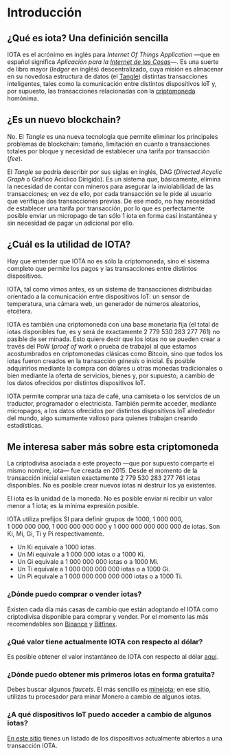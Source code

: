 # Introducción

## ¿Qué es iota? Una definición sencilla

IOTA es el acrónimo en inglés para *Internet Of Things Application* —que en español significa *Aplicación para la [Internet de las Cosas](https://es.wikipedia.org/wiki/Internet_de_las_cosas)*—. Es una suerte de libro mayor (*ledger* en inglés) descentralizado, cuya misión es almacenar en su novedosa estructura de datos (el [Tangle](tangle.md)) distintas transacciones inteligentes, tales como la comunicación entre distintos dispositivos IoT y, por supuesto, las transacciones relacionadas con la [criptomoneda](https://es.wikipedia.org/wiki/Criptomoneda) homónima.

## ¿Es un nuevo blockchain?

No. El *Tangle* es una nueva tecnología que permite eliminar los principales problemas de blockchain: tamaño, limitación en cuanto a transacciones totales por bloque y necesidad de establecer una tarifa por transacción (*fee*).

El *Tangle* se podría describir por sus siglas en inglés, DAG (*Directed Acyclic Graph* o Gráfico Acíclico Dirigido). Es un sistema que, básicamente, elimina la necesidad de contar con mineros para asegurar la inviolabilidad de las transacciones; en vez de ello, por cada transacción se le pide al usuario que verifique dos transacciones previas. De ese modo, no hay necesidad de establecer una tarifa por transacción, por lo que es perfectamente posible enviar un micropago de tan sólo 1 iota en forma casi instantánea y sin necesidad de pagar un adicional por ello.

## ¿Cuál es la utilidad de IOTA?

Hay que entender que IOTA no es sólo la criptomoneda, sino el sistema completo que permite los pagos y las transacciones entre distintos dispositivos.

IOTA, tal como vimos antes, es un sistema de transacciones distribuidas orientado a la comunicación entre dispositivos IoT: un sensor de temperatura, una cámara web, un generador de números aleatorios, etcétera.

IOTA es también una criptomoneda con una base monetaria fija (el total de iotas disponibles fue, es y será de exactamente 2 779 530 283 277 761) no pasible de ser minada. Esto quiere decir que los iotas no se pueden crear a través del PoW (*proof of work* o prueba de trabajo) al que estamos acostumbrados en criptomonedas clásicas como Bitcoin, sino que todos los iotas fueron creados en la transacción *génesis* o inicial. Es posible adquirirlos mediante la compra con dólares u otras monedas tradicionales o bien mediante la oferta de servicios, bienes y, por supuesto, a cambio de los datos ofrecidos por distintos dispositivos IoT.

IOTA permite comprar una taza de café, una camiseta o los servicios de un traductor, programador o electricista. También permite acceder, mediante micropagos, a los datos ofrecidos por distintos dispositivos IoT alrededor del mundo, algo sumamente valioso para quienes trabajan creando estadísticas.

## Me interesa saber más sobre esta criptomoneda

La criptodivisa asociada a este proyecto —que por supuesto comparte el mismo nombre, iota— fue creada en 2015. Desde el momento de la transacción inicial existen exactamente 2 779 530 283 277 761 iotas disponibles. No es posible crear nuevos iotas ni destruir los ya existentes.

El iota es la unidad de la moneda. No es posible enviar ni recibir un valor menor a 1 iota; es la mínima expresión posible.

IOTA utiliza prefijos SI para definir grupos de 1000, 1 000 000, 1 000 000 000, 1 000 000 000 000 y 1 000 000 000 000 000 de iotas. Son Ki, Mi, Gi, Ti y Pi respectivamente.

* Un Ki equivale a 1000 iotas.
* Un Mi equivale a 1 000 000 iotas o a 1000 Ki.
* Un Gi equivale a 1 000 000 000 iotas o a 1000 Mi.
* Un Ti equivale a 1 000 000 000 000 iotas o a 1000 Gi.
* Un Pi equivale a 1 000 000 000 000 000 iotas o a 1000 Ti.

### ¿Dónde puedo comprar o vender iotas?

Existen cada día más casas de cambio que están adoptando el IOTA como criptodivisa disponible para comprar y vender. Por el momento las más recomendables son [Binance](https://www.binance.com/) y [Bitfinex](https://www.bitfinex.com/).

### ¿Qué valor tiene actualmente IOTA con respecto al dólar?

Es posible obtener el valor instantáneo de IOTA con respecto al dólar [aquí](https://iota.guide/dashboard/).

### ¿Dónde puedo obtener mis primeros iotas en forma gratuita?

Debes buscar algunos *faucets*. El más sencillo es [mineiota](https://mineiota.com/); en ese sitio, utilizas tu procesador para minar Monero a cambio de algunos iotas.

### ¿A qué dispositivos IoT puedo acceder a cambio de algunos iotas?

[En este sitio](https://data.iota.org/) tienes un listado de los dispositivos actualmente abiertos a una transacción IOTA.
